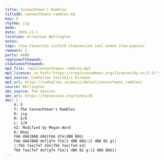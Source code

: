 ```yaml
---
title: Connachtman's Rambles
titleID: connachtmans-rambles.md
key: D
rhythm: jig
mode:
date: 2015-11-1
location: Arrowtown Wellington
notes:
tags: slow-favourite vicfolk slowsession ceol-aneas slow-popular
repeats: 2
parts: AABB
regtuneoftheweek:
slowtuneoftheweek:
mp3_file: /mp3/connachtmans-rambles.mp3
mp3_licence: <a href="https://creativecommons.org/licenses/by-nc/2.5/">CC-BY-NC-2.5</a>
mp3_source: Comhaltas Ceoltóirí Éireann
mp3_url: https://comhaltas.ie/music/detail/connactmans_rambles/
source: Wellington
abc_source: The Session
abc_url: https://thesession.org/tunes/19
abc: |
    X: 5
    T: The Connachtman's Rambles
    R: jig
    M: 6/8
    L: 1/8
    %Z: Modified by Megan Ward
    K: Dmaj
    FAA dAA|BAB dAG|FAA dfe|dBB BAG|
    FAA dAA|BAB def|gfe f2e|1 dBB BAG:|2 dBA B2 g||
    |:fbb faa|fef d2e|fbb faa|fed e3|
    fbb faa|fef def|gfe f2e|1 dBA B2 g:|2 dBA BAG||
---
```


